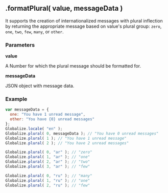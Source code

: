 ## .formatPlural( value, messageData )

It supports the creation of internationalized messages with plural inflection by
returning the appropriate message based on value's plural group: `zero`, `one`,
`two`, `few`, `many`, or `other`.

### Parameters

**value**

A Number for which the plural message should be formatted for.

**messageData**

JSON object with message data.

### Example

```javascript
var messageData = {
  one: "You have 1 unread message",
  other: "You have {0} unread messages"
};
Globalize.locale( "en" );
Globalize.plural( 0, messageData ); // "You have 0 unread messages"
Globalize.plural( 1 ); // "You have 1 unread message"
Globalize.plural( 2 ); // "You have 2 unread messages"

Globalize.plural( 0, "ar" ); // "zero"
Globalize.plural( 1, "ar" ); // "one"
Globalize.plural( 2, "ar" ); // "two"
Globalize.plural( 3, "ar" ); // "few"

Globalize.plural( 0, "ru" ); // "many"
Globalize.plural( 1, "ru" ); // "one"
Globalize.plural( 2, "ru" ); // "few"
```
